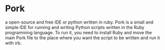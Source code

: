 # Pork
a open-source and free IDE or python written in ruby.
Pork is a small and simple IDE for running and writing Python scripts written in the Ruby programming language. 
To run it, you need to install Ruby and move the main Pork file to the place where you want the script to be written and run it with irb.
